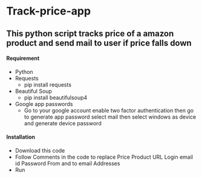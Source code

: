 # Track-price-app
## This python script tracks price of a amazon product and send mail to user if price falls down

#### Requirement
* Python 
* Requests
  - pip install requests
* Beautiful Soup
  - pip install beautifulsoup4
* Google app passwords
  - Go to your google account enable two factor authentication then go to generate app password select mail then select windows as device and generate device password

#### Installation

* Download this code
* Follow Comments in the code to replace Price Product URL Login email id Password From and to email Addresses 
* Run
